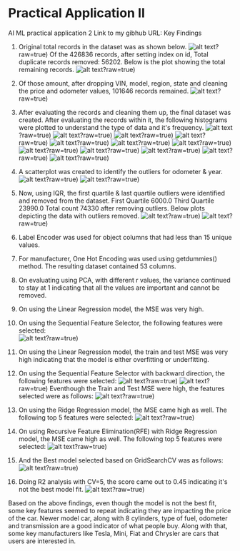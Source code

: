 # Practical Application II
AI ML practical application 2
Link to my gibhub URL: 
Key Findings
1. Original total records in the dataset was as shown below.
![alt text](https://github.com/Pankil-Patel/practical_application_II/blob/main/images/1_Barplot_records_with_null_values.PNG)?raw=true)
   Of the 426836 records, after setting index on id, Total duplicate records removed: 56202. Below is the plot showing the total remaining records.
 ![alt text](https://github.com/Pankil-Patel/practical_application_II/blob/main/images/2_Barplot_records_after_duplicates.PNG)?raw=true)
 2. Of those amount, after dropping VIN, model, region, state and cleaning the price and odometer values, 101646 records remained. 
 ![alt text](https://github.com/Pankil-Patel/practical_application_II/blob/main/images/3_Barplot_records_after_removing_unwanted_columns.PNG)?raw=true)
 3. After evaluating the records and cleaning them up, the final dataset was created. After evaluating the records within it, the following histograms were plotted to understand the type of data and it's frequency.
 ![alt text](https://github.com/Pankil-Patel/practical_application_II/blob/main/images/4a_Histogram_Price.PNG)?raw=true)
 ![alt text](https://github.com/Pankil-Patel/practical_application_II/blob/main/images/4b_Histogram_year.PNG)?raw=true)
 ![alt text](https://github.com/Pankil-Patel/practical_application_II/blob/main/images/4c_Histogram_manufacturer.PNG)?raw=true)
 ![alt text](https://github.com/Pankil-Patel/practical_application_II/blob/main/images/4d_Histogram_condition.PNG)?raw=true)
 ![alt text](https://github.com/Pankil-Patel/practical_application_II/blob/main/images/4e_Histogram_cylinders.PNG)?raw=true)
 ![alt text](https://github.com/Pankil-Patel/practical_application_II/blob/main/images/4f_Histogram_fuel.PNG)?raw=true)
 ![alt text](https://github.com/Pankil-Patel/practical_application_II/blob/main/images/4g_Histogram_odometer.PNG)?raw=true)
 ![alt text](https://github.com/Pankil-Patel/practical_application_II/blob/main/images/4h_Histogram_titlestatus.PNG)?raw=true)
 ![alt text](https://github.com/Pankil-Patel/practical_application_II/blob/main/images/4i_Histogram_transmission.PNG)?raw=true)
 ![alt text](https://github.com/Pankil-Patel/practical_application_II/blob/main/images/4j_Histogram_drive.PNG)?raw=true)
 ![alt text](https://github.com/Pankil-Patel/practical_application_II/blob/main/images/4k_Histogram_type.PNG)?raw=true)
 ![alt text](https://github.com/Pankil-Patel/practical_application_II/blob/main/images/4l_Histogram_paint_color.PNG)?raw=true)
 
 4. A scatterplot was created to identify the outliers for odometer & year. 
 ![alt text](https://github.com/Pankil-Patel/practical_application_II/blob/main/images/5a_year_vs_price.PNG)?raw=true)
 ![alt text](https://github.com/Pankil-Patel/practical_application_II/blob/main/images/5b_odometer_vs_price.PNG)?raw=true)

 5. Now, using IQR, the first quartile & last quartile outliers were identified and removed from the dataset. 
      First Quartile 6000.0
      Third Quartile 23990.0
      Total count 74330 after removing outliers.
    Below plots depicting the data with outliers removed.
 ![alt text](https://github.com/Pankil-Patel/practical_application_II/blob/main/images/5c_year_vs_price_nooutliers.PNG)?raw=true)
 ![alt text](https://github.com/Pankil-Patel/practical_application_II/blob/main/images/5d_odometer_vs_price_nooutliers.PNG)?raw=true)

 6. Label Encoder was used for object columns that had less than 15 unique values.
 7. For manufacturer, One Hot Encoding was used using getdummies() method. The resulting dataset contained 53 columns.
 8. On evaluating using PCA, with different r values, the variance continued to stay at 1 indicating that all the values are 
    important and cannot be removed. 
 9. On using the Linear Regression model, the MSE was very high.

 10. On using the Sequential Feature Selector, the following features were selected:   
 ![alt text](https://github.com/Pankil-Patel/practical_application_II/blob/main/images/10_LinearRegression_SequentialFeatureSelection.PNG)?raw=true)
 7. On using the Linear Regression model, the train and test MSE was very high indicating that the model is either overfitting or underfitting.
 8. On using the Sequential Feature Selector with backward direction, the following features were selected:
  ![alt text](https://github.com/Pankil-Patel/practical_application_II/blob/main/images/11_TrainTestMSE_SFS_LinearRegression_BackwardSelector.PNG)?raw=true)
   ![alt text](https://github.com/Pankil-Patel/practical_application_II/blob/main/images/11_TrainTestMSE_SFS_LinearRegression.PNG)?raw=true)
    Eventhough the Train and Test MSE were high, the features selected were as follows:
       ![alt text](https://github.com/Pankil-Patel/practical_application_II/blob/main/images/12_SelectedFeatures_BackwardSelection.PNG)?raw=true)
 9. On using the Ridge Regression model, the MSE came high as well. The following top 5 features were selected:
 ![alt text](https://github.com/Pankil-Patel/practical_application_II/blob/main/images/13_RidgeRegression_MSE_FeatureSelection.PNG)?raw=true)
 10. On using Recursive Feature Elimination(RFE) with Ridge Regression model, the MSE came high as well. The following top 5 features were selected:
  ![alt text](https://github.com/Pankil-Patel/practical_application_II/blob/main/images/14_RFE_RidgeRegression_MSE_FeatureSelection.PNG)?raw=true)
11. And the Best model selected based on GridSearchCV was as follows:
  ![alt text](https://github.com/Pankil-Patel/practical_application_II/blob/main/images/15_CrossValidation_GridSearchCV_BestModel_MSE.PNG)?raw=true)
12. Doing R2 analysis with CV=5, the score came out to 0.45 indicating it's not the best model fit.
  ![alt text](https://github.com/Pankil-Patel/practical_application_II/blob/main/images/16_R2_CoefficientofDetermination.PNG)?raw=true)

 Based on the above findings, even though the model is not the best fit, some key features seemed to repeat indicating they are impacting the price of the car. Newer model car, along with 8 cylinders, type of fuel, odometer and transmission are a good indicator of what people buy. Along with that, some key manufacturers like Tesla, Mini, Fiat and Chrysler are cars that users are interested in.